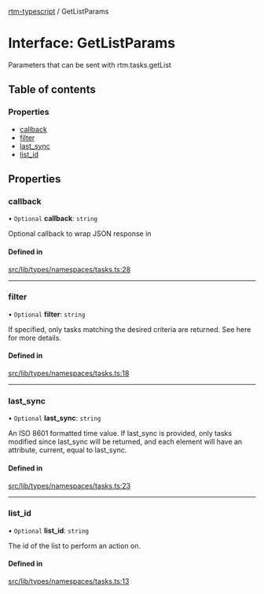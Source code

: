 [rtm-typescript](../README.md) / GetListParams

# Interface: GetListParams

Parameters that can be sent with rtm.tasks.getList

## Table of contents

### Properties

- [callback](GetListParams.md#callback)
- [filter](GetListParams.md#filter)
- [last\_sync](GetListParams.md#last_sync)
- [list\_id](GetListParams.md#list_id)

## Properties

### callback

• `Optional` **callback**: `string`

Optional callback to wrap JSON response in

#### Defined in

[src/lib/types/namespaces/tasks.ts:28](https://github.com/benwainwright/rtm-typescript/blob/566fc76/src/lib/types/namespaces/tasks.ts#L28)

___

### filter

• `Optional` **filter**: `string`

If specified, only tasks matching the desired criteria are returned. See here for more details.

#### Defined in

[src/lib/types/namespaces/tasks.ts:18](https://github.com/benwainwright/rtm-typescript/blob/566fc76/src/lib/types/namespaces/tasks.ts#L18)

___

### last\_sync

• `Optional` **last\_sync**: `string`

An ISO 8601 formatted time value. If last_sync is provided, only tasks modified since last_sync will be returned, and each element will have an attribute, current, equal to last_sync.

#### Defined in

[src/lib/types/namespaces/tasks.ts:23](https://github.com/benwainwright/rtm-typescript/blob/566fc76/src/lib/types/namespaces/tasks.ts#L23)

___

### list\_id

• `Optional` **list\_id**: `string`

The id of the list to perform an action on.

#### Defined in

[src/lib/types/namespaces/tasks.ts:13](https://github.com/benwainwright/rtm-typescript/blob/566fc76/src/lib/types/namespaces/tasks.ts#L13)
